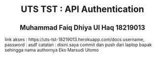 <h1 align="center">
  <br>
  UTS TST : API Authentication
  <br>
</h1>
<h2 align="center">
  Muhammad Faiq Dhiya Ul Haq
  18219013
</h2>
<p>
  link akses : https://uts-tst-18219013.herokuapp.com/docs
  username, password : asdf
  catatan : disini saya commit dan push dari laptop bapak sehingga nama authornya Eko Marsudi Utomo
